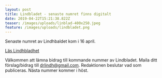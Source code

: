 ```yaml
---
layout: post
title: Lindbladet - senaste numret finns digitalt
date: 2019-04-22T15:21:38.822Z
teaser: /images/uploads/linblad-400x250.jpeg
feature: /images/uploads/lindbladet.png
---
```

Senaste numret av Lindhbaldet kom i 16 april. 

[Läs Lindhbladhet](/images/uploads/2019_Lindhbladet_1-web.pdf)

Välkommen att lämna bidrag till kommande nummer av Lindbladet. Maila ditt förslag/bidrag till drlindh@gmail.com. Redaktionen beslutar vad som publiceras. Nästa nummer kommer i höst.
